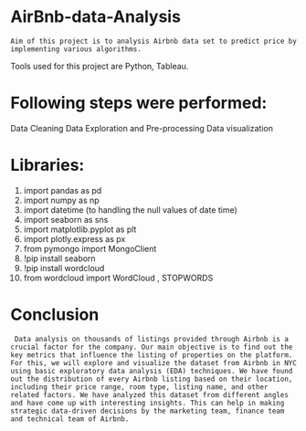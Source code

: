 # AirBnb-data-Analysis
    Aim of this project is to analysis Airbnb data set to predict price by implementing various algorithms. 
Tools used for this project are Python, Tableau.

# Following steps were performed:

Data Cleaning
Data Exploration and Pre-processing
Data visualization

# Libraries:
  1) import pandas as pd
  2) import numpy as np
  3) import datetime (to handling the null values of date time)
  4) import seaborn as sns
  5) import matplotlib.pyplot as plt
  6) import plotly.express as px
  7) from pymongo import MongoClient
  8) !pip install seaborn
  9) !pip install wordcloud
  10) from wordcloud import WordCloud , STOPWORDS
# Conclusion
     Data analysis on thousands of listings provided through Airbnb is a crucial factor for the company. Our main objective is to find out the key metrics that influence the listing of properties on the platform. For this, we will explore and visualize the dataset from Airbnb in NYC using basic exploratory data analysis (EDA) techniques. We have found out the distribution of every Airbnb listing based on their location, including their price range, room type, listing name, and other related factors. We have analyzed this dataset from different angles and have come up with interesting insights. This can help in making strategic data-driven decisions by the marketing team, finance team and technical team of Airbnb.
